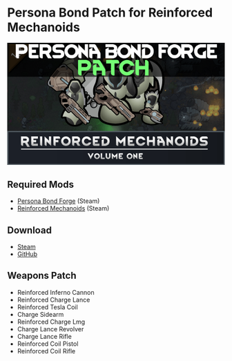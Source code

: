 # Persona Bond Patch for Reinforced Mechanoids

![](https://github.com/Daria40K/Persona-Bond-Patch-for-Reinforced-Mechanoids/blob/main/About/Preview.png)

## Required Mods
- [Persona Bond Forge](https://steamcommunity.com/workshop/filedetails/?id=2178003816) (Steam)
- [Reinforced Mechanoids](https://steamcommunity.com/sharedfiles/filedetails/?id=2798710610) (Steam)

## Download
- [Steam](https://steamcommunity.com/sharedfiles/filedetails/?id=2801385431)
- [GitHub](https://github.com/Daria40K/Persona-Bond-Patch-for-Reinforced-Mechanoids/releases)

## Weapons Patch
- Reinforced Inferno Cannon
- Reinforced Charge Lance
- Reinforced Tesla Coil
- Charge Sidearm
- Reinforced Charge Lmg
- Charge Lance Revolver
- Charge Lance Rifle
- Reinforced Coil Pistol
- Reinforced Coil Rifle